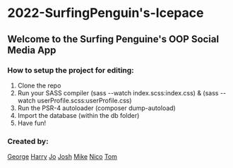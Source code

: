 # 2022-SurfingPenguin's-Icepace

## Welcome to the Surfing Penguine's OOP Social Media App

### How to setup the project for editing:
1. Clone the repo
2. Run your SASS compiler (sass --watch index.scss:index.css) & (sass --watch userProfile.scss:userProfile.css)
3. Run the PSR-4 autoloader (composer dump-autoload)
4. Import the database (within the db folder)
5. Have fun!


### Created by:
[George](https://github.com/Georgeoak03)
[Harry](https://github.com/Harry-Johnston)
[Jo](https://github.com/JVLoe)
[Josh](https://github.com/JoshuaBennet)
[Mike](https://github.com/SlothSan)
[Nico](https://github.com/nico-dev-it)
[Tom](https://github.com/timyop)
